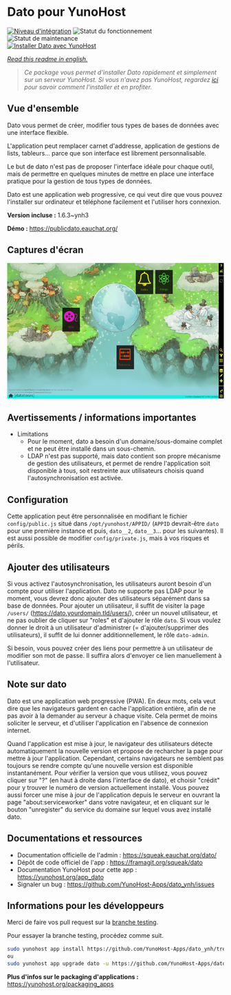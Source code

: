 <!--
N.B.: This README was automatically generated by https://github.com/YunoHost/apps/tree/master/tools/README-generator
It shall NOT be edited by hand.
-->

# Dato pour YunoHost

[![Niveau d'intégration](https://dash.yunohost.org/integration/dato.svg)](https://dash.yunohost.org/appci/app/dato) ![Statut du fonctionnement](https://ci-apps.yunohost.org/ci/badges/dato.status.svg) ![Statut de maintenance](https://ci-apps.yunohost.org/ci/badges/dato.maintain.svg)  
[![Installer Dato avec YunoHost](https://install-app.yunohost.org/install-with-yunohost.svg)](https://install-app.yunohost.org/?app=dato)

*[Read this readme in english.](./README.md)*

> *Ce package vous permet d'installer Dato rapidement et simplement sur un serveur YunoHost.
Si vous n'avez pas YunoHost, regardez [ici](https://yunohost.org/#/install) pour savoir comment l'installer et en profiter.*

## Vue d'ensemble

Dato vous permet de créer, modifier tous types de bases de données avec une interface flexible.

L'application peut remplacer carnet d'addresse, application de gestions de lists, tableurs... parce que son interface est librement personnalisable.

Le but de dato n'est pas de proposer l'interface idéale pour chaque outil, mais de permettre en quelques minutes de mettre en place une interface pratique pour la gestion de tous types de données.

Dato est une application web progressive, ce qui veut dire que vous pouvez l'installer sur ordinateur et téléphone facilement et l'utiliser hors connexion.


**Version incluse :** 1.6.3~ynh3


**Démo :** https://publicdato.eauchat.org/

## Captures d'écran

![Capture d'écran de Dato](./doc/screenshots/screenshot1.png)

## Avertissements / informations importantes

* Limitations
    * Pour le moment, dato a besoin d'un domaine/sous-domaine complet et ne peut être installé dans un sous-chemin.
    * LDAP n'est pas supporté, mais dato contient son propre mécanisme de gestion des utilisateurs, et permet de rendre l'application soit disponible à tous, soit restreinte aux utilisateurs choisis quand l'autosynchronisation est activée.

## Configuration

Cette application peut être personnalisée en modifiant le fichier `config/public.js` situé dans `/opt/yunohost/APPID/` (`APPID` devrait-être `dato` pour une première instance et puis, `dato__2`, `dato__3`... pour les suivantes).
Il est aussi possible de modifier `config/private.js`, mais à vos risques et périls.


## Ajouter des utilisateurs

Si vous activez l'autosynchronisation, les utilisateurs auront besoin d'un compte pour utiliser l'application. Dato ne supporte pas LDAP pour le moment, vous devrez donc ajouter des utilisateurs séparément dans sa base de données.
Pour ajouter un utilisateur, il suffit de visiter la page `/users/` (https://dato.yourdomain.tld/users/), créer un nouvel utilisateur, et ne pas oublier de cliquer sur "roles" et d'ajouter le rôle `dato`.
Si vous voulez donner le droit à un utilisateur d'administrer (= d'ajouter/supprimer des utilisateurs), il suffit de lui donner additionnellement, le rôle `dato-admin`.

Si besoin, vous pouvez créer des liens pour permettre à un utilisateur de modifier son mot de passe. Il suffira alors d'envoyer ce lien manuellement à l'utilisateur.


## Note sur dato

Dato est une application web progressive (PWA). En deux mots, cela veut dire que les navigateurs gardent en cache l'application entière, afin de ne pas avoir à la demander au serveur à chaque visite.
Cela permet de moins soliciter le serveur, et d'utiliser l'application en l'absence de connexion internet.

Quand l'application est mise à jour, le navigateur des utilisateurs détecte automatiquement la nouvelle version et propose de recharcher la page pour mettre à jour l'application. Cependant, certains navigateurs ne semblent pas toujours se rendre compte qu'une nouvelle version est disponible instantanément. Pour vérifier la version que vous utilisez, vous pouvez cliquer sur "?" (en haut à droite dans l'interface de dato), et choisir "crédit" pour y trouver le numéro de version actuellement installé.
Vous pouvez aussi forcer une mise à jour de l'application depuis le serveur en ouvrant la page "about:serviceworker" dans votre navigateur, et en cliquant sur le bouton "unregister" du service du domaine sur lequel vous avez installé dato.

## Documentations et ressources

* Documentation officielle de l'admin : <https://squeak.eauchat.org/dato/>
* Dépôt de code officiel de l'app : <https://framagit.org/squeak/dato>
* Documentation YunoHost pour cette app : <https://yunohost.org/app_dato>
* Signaler un bug : <https://github.com/YunoHost-Apps/dato_ynh/issues>

## Informations pour les développeurs

Merci de faire vos pull request sur la [branche testing](https://github.com/YunoHost-Apps/dato_ynh/tree/testing).

Pour essayer la branche testing, procédez comme suit.

``` bash
sudo yunohost app install https://github.com/YunoHost-Apps/dato_ynh/tree/testing --debug
ou
sudo yunohost app upgrade dato -u https://github.com/YunoHost-Apps/dato_ynh/tree/testing --debug
```

**Plus d'infos sur le packaging d'applications :** <https://yunohost.org/packaging_apps>
